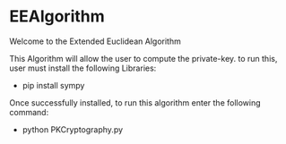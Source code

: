 # EEAlgorithm
Welcome to the Extended Euclidean Algorithm

This Algorithm will allow the user to compute the private-key.
to run this, user must install the following Libraries:
 - pip install sympy

Once successfully installed, to run this algorithm enter the following command:
 - python PKCryptography.py
